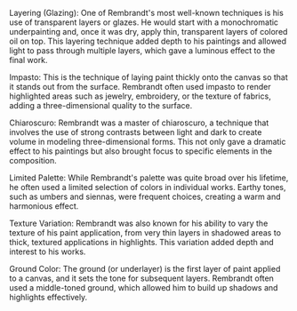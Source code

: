 
Layering (Glazing): One of Rembrandt's most well-known techniques is his use of transparent layers or glazes. He would start with a monochromatic underpainting and, once it was dry, apply thin, transparent layers of colored oil on top. This layering technique added depth to his paintings and allowed light to pass through multiple layers, which gave a luminous effect to the final work.

Impasto: This is the technique of laying paint thickly onto the canvas so that it stands out from the surface. Rembrandt often used impasto to render highlighted areas such as jewelry, embroidery, or the texture of fabrics, adding a three-dimensional quality to the surface.

Chiaroscuro: Rembrandt was a master of chiaroscuro, a technique that involves the use of strong contrasts between light and dark to create volume in modeling three-dimensional forms. This not only gave a dramatic effect to his paintings but also brought focus to specific elements in the composition.

Limited Palette: While Rembrandt's palette was quite broad over his lifetime, he often used a limited selection of colors in individual works. Earthy tones, such as umbers and siennas, were frequent choices, creating a warm and harmonious effect.

Texture Variation: Rembrandt was also known for his ability to vary the texture of his paint application, from very thin layers in shadowed areas to thick, textured applications in highlights. This variation added depth and interest to his works.

Ground Color: The ground (or underlayer) is the first layer of paint applied to a canvas, and it sets the tone for subsequent layers. Rembrandt often used a middle-toned ground, which allowed him to build up shadows and highlights effectively.